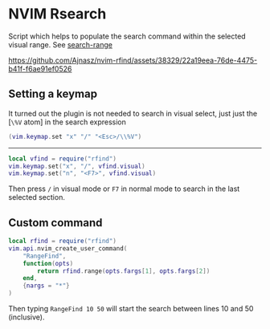 # NVIM Rsearch

Script which helps to populate the search command within the selected visual
range. See [search-range](https://neovim.io/doc/user/pattern.html#search-range)


https://github.com/Ajnasz/nvim-rfind/assets/38329/22a19eea-76de-4475-b41f-f6ae91ef0526


## Setting a keymap

It turned out the plugin is not needed to search in visual select, just just the [`\%V` atom] in the search expression

```lua
(vim.keymap.set "x" "/" "<Esc>/\\%V")
```
***

```lua
local vfind = require("rfind")
vim.keymap.set("x", "/", vfind.visual)
vim.keymap.set("n", "<F7>", vfind.visual)
```

Then press `/` in visual mode or `F7` in normal mode to search in the last
selected section.

## Custom command

```lua
local rfind = require("rfind")
vim.api.nvim_create_user_command(
    "RangeFind",
    function(opts)
        return rfind.range(opts.fargs[1], opts.fargs[2])
    end,
    {nargs = "*"}
)
```

Then typing `RangeFind 10 50` will start the search between lines 10 and 50 (inclusive).
